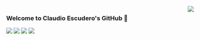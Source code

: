 
<a href="#">
<img align="right" src="https://github-readme-stats.vercel.app/api?username=escudero&show_icons=true&hide_border=true&icon_color=586069&title_color=a0a9af">
</a>

### Welcome to Claudio Escudero's GitHub 👋

![](https://img.shields.io/badge/-Python-3776AB?style=flat-square&logo=Python&logoColor=fff)
![](https://img.shields.io/badge/-TensorFlow-FF6F00?style=flat-square&logo=TensorFlow&logoColor=fff)
![](https://img.shields.io/badge/-Linux-405b67?style=flat-square&logo=linux&logoColor=fff)
![](https://img.shields.io/badge/-Docker-2496ED?style=flat-square&logo=docker&logoColor=fff)

<!--
**maudzung/maudzung** is a ✨ _special_ ✨ repository because its `README.md` (this file) appears on your GitHub profile.

Here are some ideas to get you started:

- 🔭 I’m currently working on ...
- 🌱 I’m currently learning ...
- 👯 I’m looking to collaborate on ...
- 🤔 I’m looking for help with ...
- 💬 Ask me about ...
- 📫 How to reach me: ...
- 😄 Pronouns: ...
- ⚡ Fun fact: ...
-->

<!--
**escudero/escudero** is a ✨ _special_ ✨ repository because its `README.md` (this file) appears on your GitHub profile.

Here are some ideas to get you started:

- 🔭 I’m currently working on ...
- 🌱 I’m currently learning ...
- 👯 I’m looking to collaborate on ...
- 🤔 I’m looking for help with ...
- 💬 Ask me about ...
- 📫 How to reach me: ...
- 😄 Pronouns: ...
- ⚡ Fun fact: ...
-->

